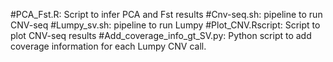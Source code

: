 #PCA_Fst.R: Script to infer PCA and Fst results
#Cnv-seq.sh: pipeline to run CNV-seq
#Lumpy_sv.sh: pipeline to run Lumpy
#Plot_CNV.Rscript: Script to plot CNV-seq results
#Add_coverage_info_gt_SV.py: Python script to add coverage information for each Lumpy CNV call. 